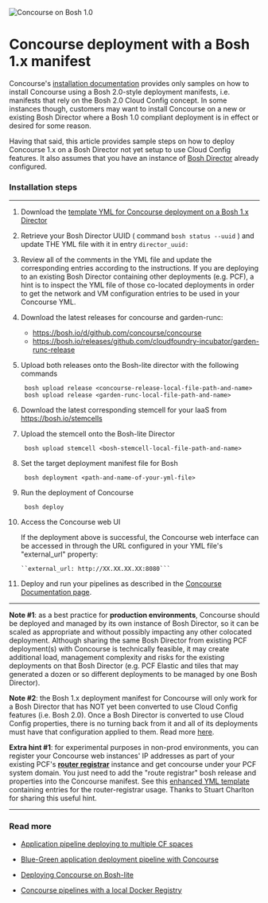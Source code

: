 
![Concourse on Bosh 1.0](https://raw.githubusercontent.com/lsilvapvt/concourse-pipeline-samples/master/common/images/concourse-and-bosh-1.0.jpg)

# Concourse deployment with a Bosh 1.x manifest

Concourse's [installation documentation](http://concourse.ci/clusters-with-bosh.html) provides only samples on how to install Concourse using a Bosh 2.0-style deployment manifests, i.e. manifests that rely on the Bosh 2.0 Cloud Config concept. In some instances though, customers may want to install Concourse on a new or existing Bosh Director where a Bosh 1.0 compliant deployment is in effect or desired for some reason.

Having that said, this article provides sample steps on how to deploy Concourse 1.x on a Bosh Director not yet setup to use Cloud Config features. It also assumes that you have an instance of [Bosh Director](http://bosh.io/docs/init.html) already configured.

### Installation steps
---

1. Download the [template YML for Concourse deployment on a Bosh 1.x Director](https://raw.githubusercontent.com/lsilvapvt/concourse-pipeline-samples/master/concourse-on-bosh-1.0/concourse.yml)

1. Retrieve your Bosh Director UUID ( command ```bosh status --uuid``` ) and update THE YML file with it in entry ```director_uuid:```

1. Review all of the comments in the YML file and update the corresponding entries according to the instructions. If you are deploying to an existing Bosh Director containing other deployments (e.g. PCF), a hint is to inspect the YML file of those co-located deployments in order to get the network and VM configuration entries to be used in your Concourse YML.

1. Download the latest releases for concourse and garden-runc:

    - https://bosh.io/d/github.com/concourse/concourse
    - https://bosh.io/releases/github.com/cloudfoundry-incubator/garden-runc-release

1. Upload both releases onto the Bosh-lite director with the following commands

        bosh upload release <concourse-release-local-file-path-and-name>
        bosh upload release <garden-runc-local-file-path-and-name>

1. Download the latest corresponding stemcell for your IaaS from https://bosh.io/stemcells

1. Upload the stemcell onto the Bosh-lite Director

        bosh upload stemcell <bosh-stemcell-local-file-path-and-name>

1. Set the target deployment manifest file for Bosh

        bosh deployment <path-and-name-of-your-yml-file>

1. Run the deployment of Concourse

        bosh deploy

1. Access the Concourse web UI

    If the deployment above is successful, the Concourse web interface can be accessed in through the URL configured in your YML file's "external_url" property:

       ``external_url: http://XX.XX.XX.XX:8080```

1. Deploy and run your pipelines as described in the [Concourse Documentation page](http://concourse.ci/fly-cli.html).


---


**Note #1**: as a best practice for **production environments**, Concourse should be deployed and managed by its own instance of Bosh Director, so it can be scaled as appropriate and without possibly impacting any other colocated deployment. Although sharing the same Bosh Director from existing PCF deployment(s) with Concourse is technically feasible, it may create additional load, management complexity and risks for the existing deployments on that Bosh Director (e.g. PCF Elastic and tiles that may generated a dozen or so different deployments to be managed by one Bosh Director).

**Note #2**: the Bosh 1.x deployment manifest for Concourse will only work for a Bosh Director that has NOT yet been converted to use Cloud Config features (i.e. Bosh 2.0). Once a Bosh Director is converted to use Cloud Config properties, there is no turning back from it and all of its deployments must have that configuration applied to them. Read more [here](https://bosh.io/docs/cloud-config.html).

**Extra hint #1**: for experimental purposes in non-prod environments, you can register your Concourse web instances' IP addresses as part of your existing PCF's [**router registrar**](https://github.com/cloudfoundry-community/route-registrar-boshrelease) instance and get concourse under your PCF system domain.  You just need to add the "route registrar" bosh release and properties into the Concourse manifest. See this [enhanced YML template](https://raw.githubusercontent.com/lsilvapvt/concourse-pipeline-samples/master/concourse-on-bosh-1.0/concourse-with-router-registrar.yml) containing entries for the router-registrar usage. Thanks to Stuart Charlton for sharing this useful hint.

---

### Read more

- [Application pipeline deploying to multiple CF spaces](https://github.com/lsilvapvt/sample-app-pipeline)

- [Blue-Green application deployment pipeline with Concourse](https://github.com/lsilvapvt/concourse-pipeline-samples/tree/master/blue-green-app-deployment)

- [Deploying Concourse on Bosh-lite](https://github.com/lsilvapvt/concourse-pipeline-samples/tree/master/concourse-on-bosh-lite)

- [Concourse pipelines with a local Docker Registry](https://github.com/lsilvapvt/concourse-pipeline-samples/tree/master/private-docker-registry)
